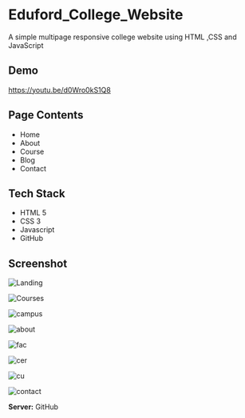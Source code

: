 # Eduford_College_Website

A simple multipage responsive college website using HTML ,CSS and JavaScript 

## Demo

https://youtu.be/d0Wro0kS1Q8

## Page Contents

- Home
- About
- Course
- Blog
- Contact

## Tech Stack

- HTML 5
- CSS 3
- Javascript
- GitHub


## Screenshot

![Landing](https://user-images.githubusercontent.com/84295391/193425427-9b54a5d5-672f-4c06-84b2-a2f4dfda210c.png)

![Courses](https://user-images.githubusercontent.com/84295391/193425430-84bfd728-0dc1-413d-b2b4-0d50d1ab9c2e.png)

![campus](https://user-images.githubusercontent.com/84295391/193425436-64305820-a345-4cb3-bea8-88aa69f580c5.png)

![about](https://user-images.githubusercontent.com/84295391/193425439-2fbd22c5-fab3-48c0-a3cc-c671a8bd8d28.png)

![fac](https://user-images.githubusercontent.com/84295391/193425443-cc71ffa7-37cd-4dc4-9e00-1700002b4387.png)

![cer](https://user-images.githubusercontent.com/84295391/193425446-24713fe8-31be-4408-9717-5ca627d2cad7.png)

![cu](https://user-images.githubusercontent.com/84295391/193425450-eed6eb30-d6a1-4e4a-9081-984ea8311ed0.png)

![contact](https://user-images.githubusercontent.com/84295391/193425452-027965ad-6eba-4f21-8e21-4cee44be8022.png)


**Server:** GitHub

